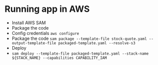 # Running app in AWS
* Install AWS SAM 
* Package the code
* Config credentials
`` aws configure ``
* Package the code
``sam package --template-file stock-quote.yaml --output-template-file packaged-template.yaml --resolve-s3``
* Deploy
* ``sam deploy --template-file packaged-template.yaml --stack-name ${STACK_NAME} --capabilities CAPABILITY_IAM``